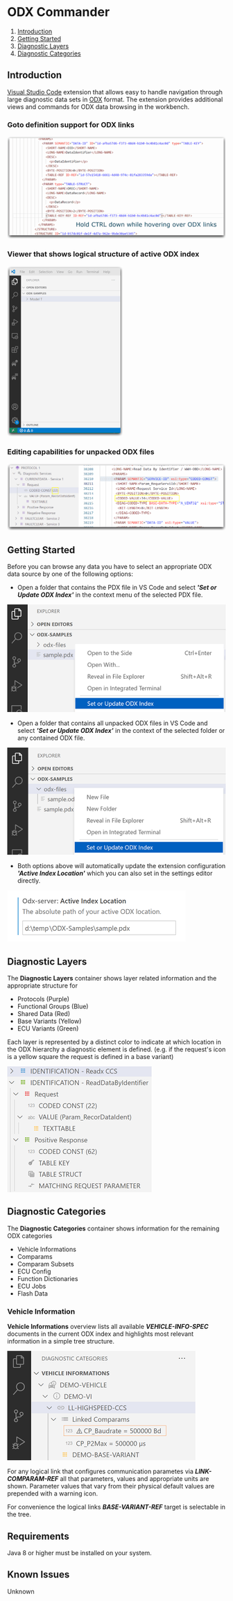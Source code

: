 # ODX Commander

1. [Introduction](#Introduction)
1. [Getting Started](#Getting-Started)
1. [Diagnostic Layers](#Diagnostic-Layers)
1. [Diagnostic Categories](#Diagnostic-Categories)

## Introduction

[Visual Studio Code](https://code.visualstudio.com/) extension that allows easy to handle navigation through large diagnostic data sets in [ODX](https://www.asam.net/standards/detail/mcd-2-d/) format. The extension provides additional views and commands for ODX data browsing in the workbench.

### Goto definition support for ODX links

![ODX Links](./help/odx-links.gif)

### Viewer that shows logical structure of active ODX index

![ODX Links](./help/layer-demo.gif)

### Editing capabilities for unpacked ODX files

![ODX Links](./help/editing-demo.gif)


## Getting Started 

Before you can browse any data you have to select an appropriate ODX data source by one of the following options:

- Open a folder that contains the PDX file in VS Code and select _**'Set or Update ODX Index'**_ in the context menu of the selected PDX file.

![Diagnostic Layers](./help/select-pdx.png)

- Open a folder that contains all unpacked ODX files in VS Code and select _**'Set or Update ODX Index'**_ in the context of the selected folder or any contained ODX file.

![Diagnostic Layers](./help/select-folder.png)

- Both options above will automatically update the extension configuration _**'Active Index Location'**_ which you can also set in the settings editor directly.

![Diagnostic Layers](./help/configure-location.png)


## Diagnostic Layers

The **Diagnostic Layers** container shows layer related information and the appropriate structure for

* Protocols (Purple)
* Functional Groups (Blue)
* Shared Data (Red)
* Base Variants (Yellow)
* ECU Variants (Green)

Each layer is represented by a distinct color to indicate at which location in the ODX hierarchy a diagnostic element is defined. (e.g. if the request's icon is a yellow square the request is defined in a base variant)

![Diagnostic Layers](./help/layers.png)

## Diagnostic Categories

The **Diagnostic Categories** container shows information for the remaining ODX categories

* Vehicle Informations
* Comparams
* Comparam Subsets
* ECU Config
* Function Dictionaries
* ECU Jobs
* Flash Data


### Vehicle Information

**Vehicle Informations** overview lists all available **_VEHICLE-INFO-SPEC_** documents in the current ODX index and highlights most relevant information in a simple tree structure.

![Diagnostic Layers](./help/vi-help.png)

For any logical link that configures communication parametes via **_LINK-COMPARAM-REF_** all that parameters, values and appropriate units are shown. Parameter values that vary from their physical default values are prepended with a warning icon.

For convenience the logical links **_BASE-VARIANT-REF_** target is selectable in the tree.

## Requirements

Java 8 or higher must be installed on your system.

## Known Issues

Unknown

